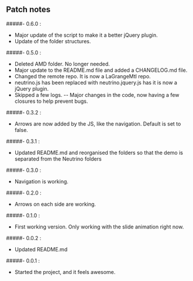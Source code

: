 Patch notes
-----------------------------

#####-  0.6.0 : 
- Major update of the script to make it a better jQuery plugin.
- Update of the folder structures.

#####-  0.5.0 : 
- Deleted AMD folder. No longer needed.
- Major update to the README.md file and added a CHANGELOG.md file.
- Changed the remote repo. It is now a LaGrangeMtl repo.
- neutrino.js has been replaced with neutrino.jquery.js has it is now a jQuery plugin.
- Skipped a few logs. 
-- Major changes in the code, now having a few closures to help prevent bugs.

#####-  0.3.2 : 
- Arrows are now added by the JS, like the navigation. Default is set to false.

#####-  0.3.1 : 
- Updated README.md and reorganised the folders so that the demo is separated from the Neutrino folders

#####-  0.3.0 : 
- Navigation is working.

#####-  0.2.0 : 
- Arrows on each side are working.

#####-  0.1.0 : 
- First working version. Only working with the slide animation right now.

#####-  0.0.2 : 
- Updated README.md

#####-  0.0.1 : 
- Started the project, and it feels awesome.